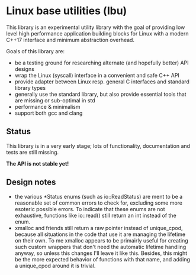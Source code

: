 # Linux base utilities (lbu)

This library is an experimental utility library with the goal of providing
low level high performance application building blocks for Linux with a modern
C++17 interface and minimum abstraction overhead.

Goals of this library are:

 * be a testing ground for researching alternate (and hopefully better) API
   designs
 * wrap the Linux (syscall) interface in a convenient and safe C++ API
 * provide adapter between Linux resp. general C interfaces and standard
   library types
 * generally use the standard library, but also provide essential tools that
   are missing or sub-optimal in std
 * performance & minimalism
 * support both gcc and clang


## Status
 
This library is in a very early stage; lots of functionality, documentation
and tests are still missing.
 
**The API is not stable yet!**


## Design notes

 * the various *Status enums (such as io::ReadStatus) are ment to be a reasonable
   set of common errors to check for, excluding some more esoteric possible
   errors. To indicate that these enums are not exhaustive, functions like
   io::read() still return an int instead of the enum.
 * xmalloc and friends still return a raw pointer instead of unique_cpod, because
   all situations in the code that use it are managing the lifetime on their own.
   To me xmalloc appears to be primairly useful for creating such custom wrappers
   that don't need the automatic lifetime handling anyway, so unless this changes
   I'll leave it like this. Besides, this might be the more expected behavior of
   functions with that name, and adding a unique_cpod around it is trivial.
